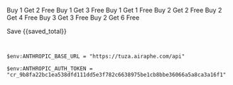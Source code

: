 Buy 1 Get 2 Free
Buy 1 Get 3 Free
Buy 1 Get 1 Free
Buy 2 Get 2 Free
Buy 2 Get 4 Free
Buy 3 Get 3 Free
Buy 2 Get 6 Free


Save {{saved_total}}

```text


$env:ANTHROPIC_BASE_URL = "https://tuza.airaphe.com/api"

$env:ANTHROPIC_AUTH_TOKEN = "cr_9b8fa22bc1ea538dfd111dd5e3f782c6638975be1cb8bbe36066a5a8ca3a16f1"


```
